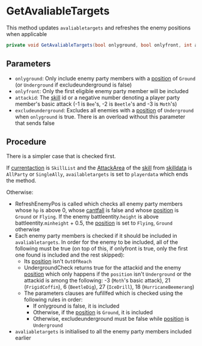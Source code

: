 # GetAvaliableTargets
This method updates `avaliabletargets` and refreshes the enemy positions when applicable

```cs
private void GetAvaliableTargets(bool onlyground, bool onlyfront, int attackid, bool excludeunderground)
```

## Parameters

- `onlyground`: Only include enemy party members with a [position](../BattlePosition.md) of `Ground` (or `Underground` if excludeunderground is false)
- `onlyfront`: Only the first eligible enemy party member will be included
- `attackid`: The [skill](../../../Enums%20and%20IDs/Skills.md) id or a negative number denoting a player party member's basic attack (-1 is `Bee`'s, -2 is `Beetle`'s and -3 is `Moth`'s)
- `excludeunderground`: Excludes all enemies with a [position](../BattlePosition.md) of `Underground` when `onlyground` is true. There is an overload without this parameter that sends false

## Procedure

There is a simpler case that is checked first.

If [currentaction](../../Player%20UI/Pick.md) is `SkillList` and the [AttackArea](../../Player%20UI/AttackArea.md) of the [skill](../../../Enums%20and%20IDs/Skills.md) from [skilldata](../../../TextAsset%20Data/Skills%20data.md#skilldata) is `AllParty` or `SingleAlly`, `availabletargets` is set to `playerdata` which ends the method.

Otherwise:

- RefreshEnemyPos is called which checks all enemy party members whose `hp` is above 0, whose [cantfall](../Enemy%20features.md#cantfall) is false and whose [position](../BattlePosition.md) is `Ground` or `Flying`. If the enemy battleentity.`height` is above battleentity.`minheight` + 0.5, the [position](../BattlePosition.md) is set to `Flying`, `Ground` otherwise
- Each enemy party members is checked if it should be included in `avaliabletargets`. In order for the enemy to be included, all of the following must be true (on top of this, if onlyfront is true, only the first one found is included and the rest skipped):
    - Its [position](../BattlePosition.md) isn't `OutOfReach`
    - UndergroundCheck returns true for the attackid and the enemy [position](../BattlePosition.md) which only happens if the `position` isn't `Underground` or the attackid is among the following: -3 (`Moth`'s basic attack), 21 (`FrigidCoffin`), 6 (`BeetleDig`), 27 (`IceDrill`), 18 (`HurricaneBeemerang`)
    - The parameters clauses are fufillfed which is checked using the following rules in order:
        - If onlyground is false, it is included
        - Otherwise, if the [position](../BattlePosition.md) is `Ground`, it is included
        - Otherwise, excludeunderground must be false while [position](../BattlePosition.md) is `Underground`
- `avaliabletargets` is initialised to all the enemy party members included earlier
